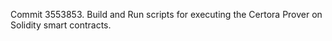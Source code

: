Commit 3553853.                    Build and Run scripts for executing the Certora Prover on Solidity smart contracts.